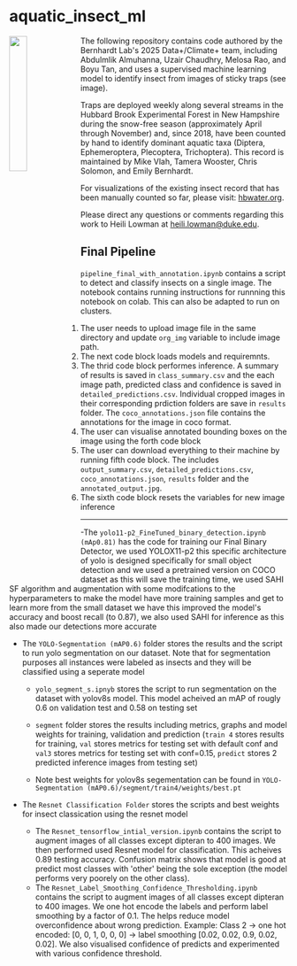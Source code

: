 # aquatic_insect_ml

<img align="left" width="25%" src="Fall_2024_Diptera_Hubbard_Brook.png">

The following repository contains code authored by the Bernhardt Lab's 2025 Data+/Climate+ team, including Abdulmlik Almuhanna, Uzair Chaudhry, Melosa Rao, and Boyu Tan, and uses a supervised machine learning model to identify insect from images of sticky traps (see image). 

Traps are deployed weekly along several streams in the Hubbard Brook Experimental Forest in New Hampshire during the snow-free season (approximately April through November) and, since 2018, have been counted by hand to identify dominant aquatic taxa (Diptera, Ephemeroptera, Plecoptera, Trichoptera). This record is maintained by Mike Vlah, Tamera Wooster, Chris Solomon, and Emily Bernhardt.

For visualizations of the existing insect record that has been manually counted so far, please visit: [hbwater.org](hbwater.org).

Please direct any questions or comments regarding this work to Heili Lowman at heili.lowman@duke.edu.


## Final Pipeline
`pipeline_final_with_annotation.ipynb` contains a script to detect and classify insects on a single image. The notebook contains running instructions for runnning this notebook on colab. This can also be adapted to run on clusters.
1. The user needs to upload image file in the same directory and update `org_img` variable to include image path.
2. The next code block loads models and requiremnts.
3. The thrid code block performes inference. A summary of results is saved in `class_summary.csv` and the each image path, predicted class and confidence is saved in `detailed_predictions.csv`. Individual cropped images in their corresponding prdiction folders are save in `results` folder. The `coco_annotations.json` file contains the annotations for the image in coco format.
4. The user can visualise annotated bounding boxes on the image using the forth code block
5. The user can download everything to their machine by running fifth code block. The includes `output_summary.csv`, `detailed_predictions.csv`, `coco_annotations.json`, `results` folder and the `annotated_output.jpg`.
6. The sixth code block resets the variables for new image inference

---
-The `yolo11-p2_FineTuned_binary_detection.ipynb (mAp0.81)`  has the code for training our Final Binary Detector, we used YOLOX11-p2  this specific architecture of yolo is designed specifically for small object detection and we used a pretrained version on COCO dataset as this will save the training time, we used SAHI SF algorithm and augmentation with some modifcations to the hyperparameters to make the model have more training samples and get to learn more from the small dataset we have this improved the model's accuracy and boost recall (to 0.87), we also used SAHI for inference as this also made our detections more accurate 

- The `YOLO-Segmentation (mAP0.6)` folder stores the results and the script to run yolo segmentation on our dataset. Note that for segmentation purposes all instances were labeled as insects and they will be classified using a seperate model

    - `yolo_segment_s.ipnyb` stores the script to run segmentation on the dataset with yolov8s model. This model acheived an mAP of rougly 0.6 on validation test and 0.58 on testing set

    - `segment` folder stores the results including metrics, graphs and model weights for training, validation and prediction (`train 4` stores results for training, `val` stores metrics for testing set with default conf and `val3` stores metrics for testing set with conf=0.15, `predict` stores 2 predicted inference images from testing set)

    - Note best weights for yolov8s segementation can be found in `YOLO-Segmentation (mAP0.6)/segment/train4/weights/best.pt`
- The `Resnet Classification Folder` stores the scripts and best weights for insect classication using the resnet model

    - The `Resnet_tensorflow_intial_version.ipynb` contains the script to augment images of all classes except dipteran to 400 images. We then performed used Resnet model for classification. This acheives 0.89 testing accuracy. Confusion matrix shows that model is good at predict most classes with 'other' being the sole exception (the model performs very poorely on the other class).
    - The `Resnet_Label_Smoothing_Confidence_Thresholding.ipynb` contains the script to  augment images of all classes except dipteran to 400 images. We one hot encode the labels and perform label smoothing by a factor of 0.1. The helps reduce model overconfidence about wrong prediction. Example: Class 2 -> one hot encoded: [0, 0, 1, 0, 0, 0] -> label smoothing [0.02, 0.02, 0.9, 0.02, 0.02]. We also visualised confidence of predicts and experimented with various confidence threshold.

